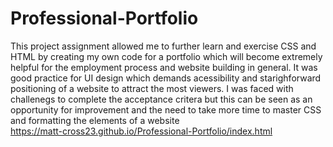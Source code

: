 # Professional-Portfolio
This project assignment allowed me to further learn and exercise CSS and HTML by creating my own code for a portfolio which will become extremely helpful for the employment process and website building in general. It was good practice for UI design which demands acessibility and starighforward positioning of a website to attract the most viewers. I was faced with challenegs to complete the acceptance critera but this can be seen as an opportunity for improvement and the need to take more time to master CSS and formatting the elements of a website   
https://matt-cross23.github.io/Professional-Portfolio/index.html
